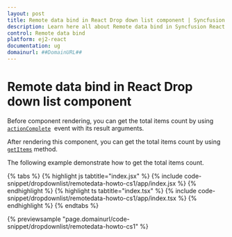 ```yaml
---
layout: post
title: Remote data bind in React Drop down list component | Syncfusion
description: Learn here all about Remote data bind in Syncfusion React Drop down list component of Syncfusion Essential JS 2 and more.
control: Remote data bind 
platform: ej2-react
documentation: ug
domainurl: ##DomainURL##
---
```


# Remote data bind in React Drop down list component

Before component rendering, you can get the total items count by using [`actionComplete`](https://ej2.syncfusion.com/react/documentation/api/drop-down-list/#actioncomplete) &nbsp;event with its result arguments.

After rendering this component, you can get the total items count by using [`getItems`](https://ej2.syncfusion.com/react/documentation/api/drop-down-list/#getitems) method.

The following example demonstrate how to get the total items count.

{% tabs %}
{% highlight js tabtitle="index.jsx" %}
{% include code-snippet/dropdownlist/remotedata-howto-cs1/app/index.jsx %}
{% endhighlight %}
{% highlight ts tabtitle="index.tsx" %}
{% include code-snippet/dropdownlist/remotedata-howto-cs1/app/index.tsx %}
{% endhighlight %}
{% endtabs %}

 {% previewsample "page.domainurl/code-snippet/dropdownlist/remotedata-howto-cs1" %}